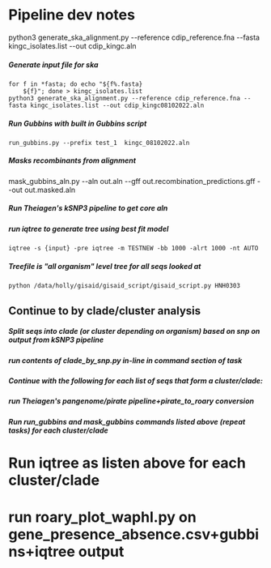 # **Pipeline dev notes**
python3 generate_ska_alignment.py --reference cdip_reference.fna --fasta kingc_isolates.list --out cdip_kingc.aln

##### Generate input file for ska
```
for f in *fasta; do echo "${f%.fasta}
    ${f}"; done > kingc_isolates.list
python3 generate_ska_alignment.py --reference cdip_reference.fna --fasta kingc_isolates.list --out cdip_kingc08102022.aln
```
##### Run Gubbins with built in Gubbins script
```
run_gubbins.py --prefix test_1  kingc_08102022.aln
```

##### Masks recombinants from alignment
mask_gubbins_aln.py --aln out.aln --gff out.recombination_predictions.gff --out out.masked.aln

##### Run Theiagen's kSNP3 pipeline to get core aln

##### run iqtree to generate tree using best fit model
```
iqtree -s {input} -pre iqtree -m TESTNEW -bb 1000 -alrt 1000 -nt AUTO
```


##### Treefile is "all organism" level tree for all seqs looked at
```
python /data/holly/gisaid/gisaid_script/gisaid_script.py HNH0303
```

## **Continue to by clade/cluster analysis**

##### Split seqs into clade (or cluster depending on organism) based on snp on output from kSNP3 pipeline
##### run contents of clade_by_snp.py in-line in command section of task
##### Continue with the following for each list of seqs that form a cluster/clade:

##### run Theiagen's pangenome/pirate pipeline+pirate_to_roary conversion

##### Run run_gubbins and mask_gubbins commands listed above (repeat tasks) for each cluster/clade

# Run iqtree as listen above for each cluster/clade

# run roary_plot_waphl.py on gene_presence_absence.csv+gubbins+iqtree output
